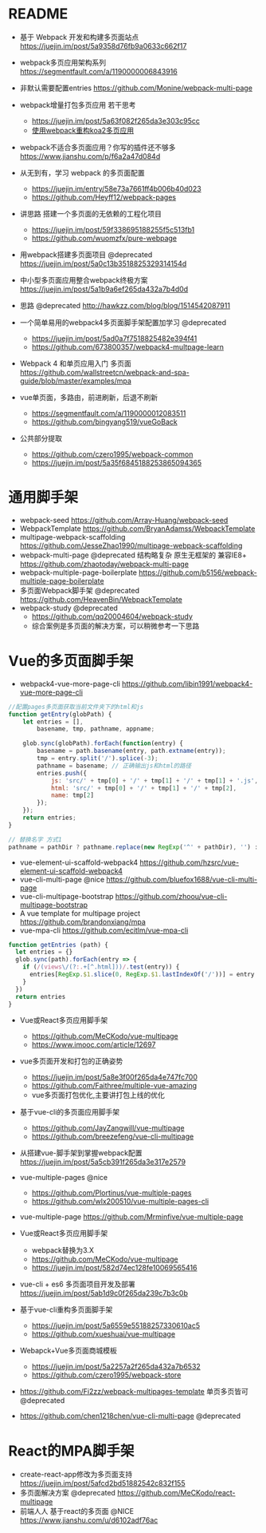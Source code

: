 # README

- 基于 Webpack 开发和构建多页面站点  <https://juejin.im/post/5a9358d76fb9a0633c662f17>
- webpack多页应用架构系列 https://segmentfault.com/a/1190000006843916
- 非默认需要配置entries  https://github.com/Monine/webpack-multi-page
- webpack增量打包多页应用 若干思考 
    - https://juejin.im/post/5a63f082f265da3e303c95cc 
    - [使用webpack重构koa2多页应用](http://www.guofengxian.com/2017/08/08/%E4%BD%BF%E7%94%A8webpack%E9%87%8D%E6%9E%84koa2%E5%A4%9A%E9%A1%B5%E5%BA%94%E7%94%A8/#more) 
- webpack不适合多页面应用？你写的插件还不够多 https://www.jianshu.com/p/f6a2a47d084d
- 从无到有，学习 webpack 的多页面配置 
    - https://juejin.im/entry/58e73a7661ff4b006b40d023
    - https://github.com/Heyff12/webpack-pages  
- 讲思路 搭建一个多页面的无依赖的工程化项目
    - https://juejin.im/post/59f338695188255f5c513fb1
    - https://github.com/wuomzfx/pure-webpage
- 用webpack搭建多页面项目 @deprecated https://juejin.im/post/5a0c13b3518825329314154d    
- 中小型多页面应用整合webpack终极方案 https://juejin.im/post/5a1b9a6ef265da432a7b4d0d    
- 思路 @deprecated http://hawkzz.com/blog/blog/1514542087911  
- 一个简单易用的webpack4多页面脚手架配置加学习 @deprecated
    - https://juejin.im/post/5ad0a7f7518825482e394f41
    - https://github.com/673800357/webpack4-multpage-learn

- Webpack 4 和单页应用入门 多页面 https://github.com/wallstreetcn/webpack-and-spa-guide/blob/master/examples/mpa
- vue单页面，多路由，前进刷新，后退不刷新 
    - https://segmentfault.com/a/1190000012083511
    - https://github.com/bingyang519/vueGoBack
- 公共部分提取 
    - https://github.com/czero1995/webpack-common  
    - https://juejin.im/post/5a35f6845188253865094365


# 通用脚手架

- webpack-seed https://github.com/Array-Huang/webpack-seed
- WebpackTemplate https://github.com/BryanAdamss/WebpackTemplate
- multipage-webpack-scaffolding https://github.com/JesseZhao1990/multipage-webpack-scaffolding
- webpack-multi-page @deprecated 结构略复杂 原生无框架的 兼容IE8+ <https://github.com/zhaotoday/webpack-multi-page>
- webpack-multiple-page-boilerplate <https://github.com/b5156/webpack-multiple-page-boilerplate>
- 多页面Webpack脚手架 @deprecated https://github.com/HeavenBin/WebpackTemplate
- webpack-study @deprecated
    - https://github.com/qq20004604/webpack-study  
    - 综合案例是多页面的解决方案，可以稍微参考一下思路    

# Vue的多页面脚手架

- webpack4-vue-more-page-cli https://github.com/libin1991/webpack4-vue-more-page-cli

```js
//配置pages多页面获取当前文件夹下的html和js
function getEntry(globPath) {
	let entries = [],
		basename, tmp, pathname, appname;

	glob.sync(globPath).forEach(function(entry) {
		basename = path.basename(entry, path.extname(entry));
		tmp = entry.split('/').splice(-3);
		pathname = basename; // 正确输出js和html的路径
		entries.push({
			js: 'src/' + tmp[0] + '/' + tmp[1] + '/' + tmp[1] + '.js',
			html: 'src/' + tmp[0] + '/' + tmp[1] + '/' + tmp[2],
			name: tmp[2]
		});
	});
	return entries;
}

// 替换名字 方式1
pathname = pathDir ? pathname.replace(new RegExp('^' + pathDir), '') : pathname;
```

- vue-element-ui-scaffold-webpack4 https://github.com/hzsrc/vue-element-ui-scaffold-webpack4
- vue-cli-multi-page @nice <https://github.com/bluefox1688/vue-cli-multi-page>
- vue-cli-multipage-bootstrap https://github.com/zhoou/vue-cli-multipage-bootstrap
- A vue template for multipage project https://github.com/brandonxiang/mpa
- vue-mpa-cli https://github.com/ecitlm/vue-mpa-cli

```js
function getEntries (path) {
  let entries = {}
  glob.sync(path).forEach(entry => {
    if (/(views\/(?:.+[^.html]))/.test(entry)) {
      entries[RegExp.$1.slice(0, RegExp.$1.lastIndexOf('/'))] = entry
    }
  })
  return entries
}
```

- Vue或React多页应用脚手架 

  - <https://github.com/MeCKodo/vue-multipage>
  - <https://www.imooc.com/article/12697>
  
- vue多页面开发和打包的正确姿势 

    - https://juejin.im/post/5a8e3f00f265da4e747fc700
    - https://github.com/Faithree/multiple-vue-amazing
    - vue多页面打包优化,主要讲打包上线的优化 

- 基于vue-cli的多页面应用脚手架
    - https://github.com/JayZangwill/vue-multipage
    - https://github.com/breezefeng/vue-cli-multipage
- 从搭建vue-脚手架到掌握webpack配置 https://juejin.im/post/5a5cb391f265da3e317e2579
- vue-multiple-pages @nice 
    - https://github.com/Plortinus/vue-multiple-pages
    - https://github.com/wlx200510/vue-multiple-pages-cli
- vue-multiple-page https://github.com/Mrminfive/vue-multiple-page
- Vue或React多页应用脚手架 
    - webpack替换为3.X  
    - https://github.com/MeCKodo/vue-multipage
    - https://juejin.im/post/582d74ec128fe10069565416
- vue-cli + es6 多页面项目开发及部署 https://juejin.im/post/5ab1d9c0f265da239c7b3c0b
- 基于vue-cli重构多页面脚手架 
    - https://juejin.im/post/5a6559e55188257330610ac5
    - https://github.com/xueshuai/vue-multipage 
- Webapck+Vue多页面商城模板 
    - https://juejin.im/post/5a2257a2f265da432a7b6532
    - https://github.com/czero1995/webpack-store
- https://github.com/Fi2zz/webpack-multipages-template 单页多页皆可 @deprecated
- https://github.com/chen1218chen/vue-cli-multi-page @deprecated

# React的MPA脚手架

- create-react-app修改为多页面支持 https://juejin.im/post/5afcd2bd51882542c832f155
- 多页面解决方案 @deprecated <https://github.com/MeCKodo/react-multipage> 
- 前端人人 基于react的多页面 @NICE https://www.jianshu.com/u/d6102adf76ac

